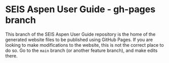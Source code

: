 # SEIS Aspen User Guide - gh-pages branch

This branch of the SEIS Aspen User Guide repository is the home of the generated website files to be published using GitHub Pages. If you are looking to make modifications to the website, this is not the correct place to do so. Go to the `main` branch (or another feature branch), and make edits there.